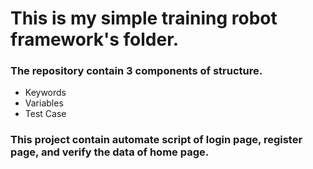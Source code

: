 <h1>This is my simple training robot framework's folder.</h1>
<h3>The repository contain 3 components of structure.</h3>
<ul>
  <li>Keywords</li>
  <li>Variables</li>
  <li>Test Case</li>
</ul>

<h3>This project contain automate script of login page, register page, and verify the data of home page.</h3>
